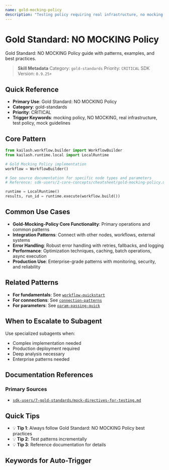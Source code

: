 ```yaml
---
name: gold-mocking-policy
description: "Testing policy requiring real infrastructure, no mocking for Tier 2-3 tests. Use when asking 'mocking policy', 'NO MOCKING', 'real infrastructure', 'test policy', 'mock guidelines', or 'testing standards'."
---
```


# Gold Standard: NO MOCKING Policy

Gold Standard: NO MOCKING Policy guide with patterns, examples, and best practices.

> **Skill Metadata**
> Category: `gold-standards`
> Priority: `CRITICAL`
> SDK Version: `0.9.25+`

## Quick Reference

- **Primary Use**: Gold Standard: NO MOCKING Policy
- **Category**: gold-standards
- **Priority**: CRITICAL
- **Trigger Keywords**: mocking policy, NO MOCKING, real infrastructure, test policy, mock guidelines

## Core Pattern

```python
from kailash.workflow.builder import WorkflowBuilder
from kailash.runtime.local import LocalRuntime

# Gold Mocking Policy implementation
workflow = WorkflowBuilder()

# See source documentation for specific node types and parameters
# Reference: sdk-users/2-core-concepts/cheatsheet/gold-mocking-policy.md

runtime = LocalRuntime()
results, run_id = runtime.execute(workflow.build())
```


## Common Use Cases

- **Gold-Mocking-Policy Core Functionality**: Primary operations and common patterns
- **Integration Patterns**: Connect with other nodes, workflows, external systems
- **Error Handling**: Robust error handling with retries, fallbacks, and logging
- **Performance**: Optimization techniques, caching, batch operations, async execution
- **Production Use**: Enterprise-grade patterns with monitoring, security, and reliability

## Related Patterns

- **For fundamentals**: See [`workflow-quickstart`](#)
- **For connections**: See [`connection-patterns`](#)
- **For parameters**: See [`param-passing-quick`](#)

## When to Escalate to Subagent

Use specialized subagents when:
- Complex implementation needed
- Production deployment required
- Deep analysis necessary
- Enterprise patterns needed

## Documentation References

### Primary Sources
- [`sdk-users/7-gold-standards/mock-directives-for-testing.md`](../../../sdk-users/7-gold-standards/mock-directives-for-testing.md)

## Quick Tips

- 💡 **Tip 1**: Always follow Gold Standard: NO MOCKING Policy best practices
- 💡 **Tip 2**: Test patterns incrementally
- 💡 **Tip 3**: Reference documentation for details

## Keywords for Auto-Trigger

<!-- Trigger Keywords: mocking policy, NO MOCKING, real infrastructure, test policy, mock guidelines -->

